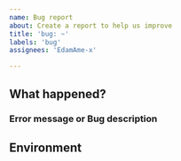 ```yaml
---
name: Bug report
about: Create a report to help us improve
title: 'bug: ~'
labels: 'bug'
assignees: 'EdamAme-x'

---
```


## What happened?

### Error message or Bug description

## Environment
